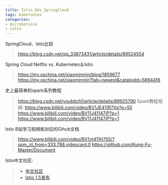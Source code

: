 ```yaml
---
title: Istio_K8s_SpringCloud
tags: kubernetes
categories:
- microService
- istio
---
```


SpringCloud、Istio比较
> https://blog.csdn.net/qq_33873431/article/details/89524554

Spring Cloud Netflix vs. Kubernetes＆Istio
> https://my.oschina.net/xiaominmin/blog/1859677
> https://my.oschina.net/xiaominmin?tab=newest&catalogId=5894416

史上最简单的spark系列教程
> https://blog.csdn.net/youbitch1/article/details/89925790
Spark教程视频:
> https://www.bilibili.com/video/BV1JE411R7Xp?p=55
> https://www.bilibili.com/video/BV11J41147iP?p=1
> https://www.bilibili.com/video/BV11J41147iP?p=1



Istio B站学习视频和对应的Gihub文档
> https://www.bilibili.com/video/BV1vt411H755/?spm_id_from=333.788.videocard.0
> https://github.com/Kung-Fu-Master/Document

Istio中文社区:
> * [中文社区](https://istio.cn/)
> * [Istio 1.5发布](https://istio.cn/t/topic/270)


